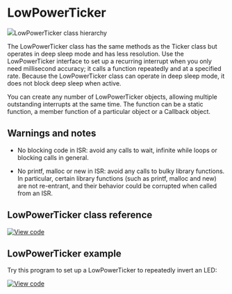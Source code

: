 # LowPowerTicker

<span class="images">![](https://os.mbed.com/docs/mbed-os/v6.5/mbed-os-api-doxy/classmbed_1_1_low_power_ticker.png)<span>LowPowerTicker class hierarchy</span></span>

The LowPowerTicker class has the same methods as the Ticker class but operates in deep sleep mode and has less resolution. Use the LowPowerTicker interface to set up a recurring interrupt when you only need millisecond accuracy; it calls a function repeatedly and at a specified rate. Because the LowPowerTicker class can operate in deep sleep mode, it does not block deep sleep when active.

You can create any number of LowPowerTicker objects, allowing multiple outstanding interrupts at the same time. The function can be a static function, a member function of a particular object or a Callback object.

## Warnings and notes

- No blocking code in ISR: avoid any calls to wait, infinite while loops or blocking calls in general.

- No printf, malloc or new in ISR: avoid any calls to bulky library functions. In particular, certain library functions (such as printf, malloc and new) are not re-entrant, and their behavior could be corrupted when called from an ISR.

## LowPowerTicker class reference

[![View code](https://www.mbed.com/embed/?type=library)](https://os.mbed.com/docs/mbed-os/v6.5/mbed-os-api-doxy/classmbed_1_1_low_power_ticker.html)

## LowPowerTicker example

Try this program to set up a LowPowerTicker to repeatedly invert an LED:

[![View code](https://www.mbed.com/embed/?url=https://github.com/ARMmbed/mbed-os-snippet-lowpowerTicker_ex_1/tree/v6.5)](https://github.com/ARMmbed/mbed-os-snippet-lowpowerTicker_ex_1/blob/v6.5/main.cpp)
